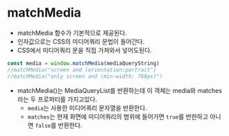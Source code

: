 # matchMedia

- matchMedia 함수가 기본적으로 제공된다.
- 인자값으로는 CSS의 미디어쿼리 문법이 들어간다.
- CSS에서 미디어쿼리 문을 직접 가져와서 넣어도된다.

```Javascript
const media = window.matchMedia(mediaQueryString)
//matchMedia("screen and (orientation:portrait")
//matchMedia("only screen and (min-width: 768px)")
```

- matchMedia()는 MediaQueryList를 반환하는데 이 객체는 media와 matches라는 두 프로퍼티를 가지고있다.
  - `media`는 사용한 미디어쿼리 문자열을 반환한다.
  - `matches`는 현재 화면에 미디어쿼리의 범위에 들어가면 `true`를 반한하고 아니면 `false`를 반환한다.
